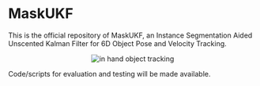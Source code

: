 # MaskUKF

This is the official repository of MaskUKF, an Instance Segmentation Aided Unscented Kalman Filter for 6D Object Pose and Velocity Tracking.

<p align="center"><img src="https://github.com/robotology/mask-ukf/blob/master/assets/picture.png" alt="in hand object tracking"/></p>

Code/scripts for evaluation and testing will be made available.
